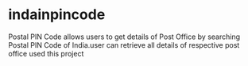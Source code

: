 # indainpincode
Postal PIN Code allows users to get details of Post Office by searching Postal PIN Code of India.user can retrieve all details of respective post office used this project
